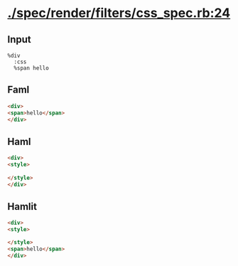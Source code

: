 # [./spec/render/filters/css_spec.rb:24](../../../../spec/render/filters/css_spec.rb#L24)
## Input
```haml
%div
  :css
  %span hello

```

## Faml
```html
<div>
<span>hello</span>
</div>

```

## Haml
```html
<div>
<style>
  
</style>
</div>

```

## Hamlit
```html
<div>
<style>

</style>
<span>hello</span>
</div>

```

